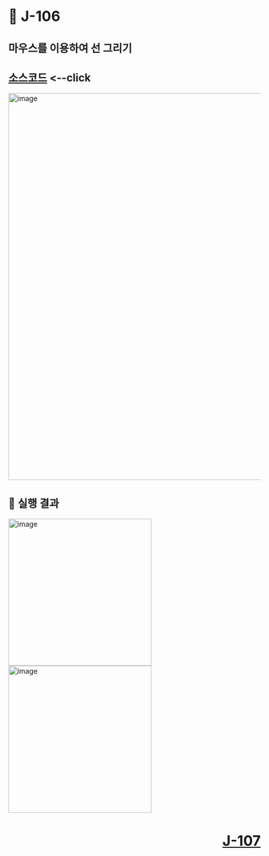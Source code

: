 # 📖 J-106

## 마우스를 이용하여 선 그리기

[소스코드](./GraphicsDrawLineMouseEx.java) <--click
---

<img width="619" height="771" alt="image" src="https://github.com/user-attachments/assets/1ec80f93-ed0b-4855-82da-e10f50769eb1" />

📘 실행 결과
---

<img width="286" height="293" alt="image" src="https://github.com/user-attachments/assets/d786ce15-a2c7-4111-aebb-193a932b673a" />
<img width="286" height="293" alt="image" src="https://github.com/user-attachments/assets/bbc64f91-fd52-4096-9fd2-9821e6fe62d5" />

# <p align="right">[J-107](./J_107.md)</p>
